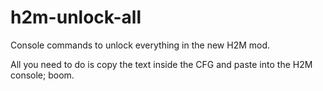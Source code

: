 # h2m-unlock-all
Console commands to unlock everything in the new H2M mod.

All you need to do is copy the text inside the CFG and paste into the H2M console; boom.
